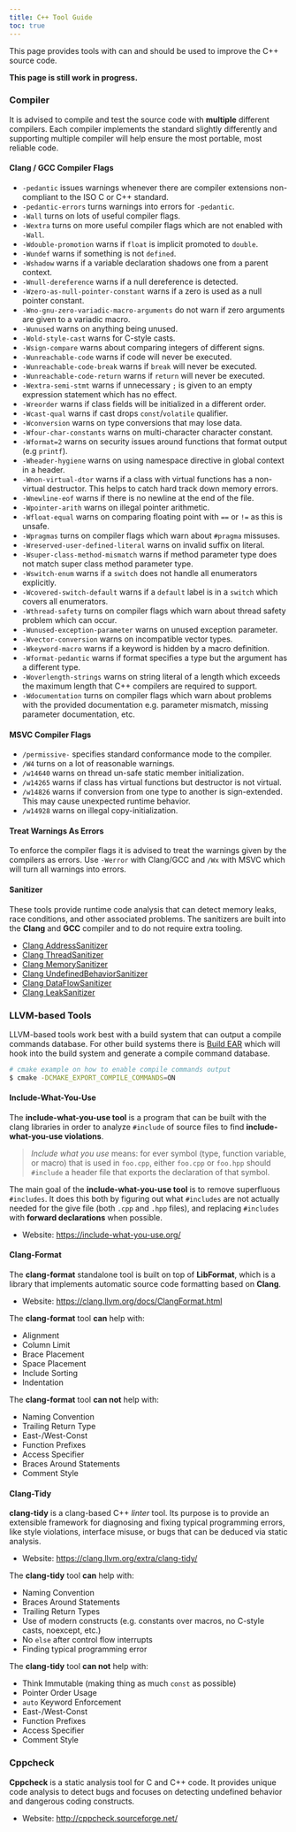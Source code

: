 ```yaml
---
title: C++ Tool Guide
toc: true
---
```


This page provides tools with can and should be used to improve the C++ source
code.

<div class="alert alert-warning">
  <strong>This page is still work in progress.</strong>
</div>

### Compiler

It is advised to compile and test the source code with **multiple** different
compilers. Each compiler implements the standard slightly differently and
supporting multiple compiler will help ensure the most portable, most reliable
code.

#### Clang / GCC Compiler Flags

- `-pedantic` issues warnings whenever there are compiler extensions
  non-compliant to the ISO C or C++ standard.
- `-pedantic-errors` turns warnings into errors for `-pedantic`.
- `-Wall` turns on lots of useful compiler flags.
- `-Wextra` turns on more useful compiler flags which are not enabled with
  `-Wall`.
- `-Wdouble-promotion` warns if `float` is implicit promoted to `double`.
- `-Wundef` warns if something is not `defined`.
- `-Wshadow` warns if a variable declaration shadows one from a parent context.
- `-Wnull-dereference` warns if a null dereference is detected.
- `-Wzero-as-null-pointer-constant` warns if a zero is used as a null pointer
  constant.
- `-Wno-gnu-zero-variadic-macro-arguments` do not warn if zero arguments are
  given to a variadic macro.
- `-Wunused` warns on anything being unused.
- `-Wold-style-cast` warns for C-style casts.
- `-Wsign-compare` warns about comparing integers of different signs.
- `-Wunreachable-code` warns if code will never be executed.
- `-Wunreachable-code-break` warns if `break` will never be executed.
- `-Wunreachable-code-return` warns if `return` will never be executed.
- `-Wextra-semi-stmt` warns if unnecessary `;` is given to an empty expression
  statement which has no effect.
- `-Wreorder` warns if class fields will be initialized in a different order.
- `-Wcast-qual` warns if cast drops `const`/`volatile` qualifier.
- `-Wconversion` warns on type conversions that may lose data.
- `-Wfour-char-constants` warns on multi-character character constant.
- `-Wformat=2` warns on security issues around functions that format output (e.g
  `printf`).
- `-Wheader-hygiene` warns on using namespace directive in global context in a
  header.
- `-Wnon-virtual-dtor` warns if a class with virtual functions has a non-virtual
  destructor. This helps to catch hard track down memory errors.
- `-Wnewline-eof` warns if there is no newline at the end of the file.
- `-Wpointer-arith` warns on illegal pointer arithmetic.
- `-Wfloat-equal` warns on comparing floating point with `==` or `!=` as this is
  unsafe.
- `-Wpragmas` turns on compiler flags which warn about `#pragma` missuses.
- `-Wreserved-user-defined-literal` warns on invalid suffix on literal.
- `-Wsuper-class-method-mismatch` warns if method parameter type does not match
  super class method parameter type.
- `-Wswitch-enum` warns if a `switch` does not handle all enumerators
  explicitly.
- `-Wcovered-switch-default` warns if a `default` label is in a `switch` which
  covers all enumerators.
- `-Wthread-safety` turns on compiler flags which warn about thread safety
  problem which can occur.
- `-Wunused-exception-parameter` warns on unused exception parameter.
- `-Wvector-conversion` warns on incompatible vector types.
- `-Wkeyword-macro` warns if a keyword is hidden by a macro definition.
- `-Wformat-pedantic` warns if format specifies a type but the argument has a
  different type.
- `-Woverlength-strings` warns on string literal of a length which exceeds the
  maximum length that C++ compilers are required to support.
- `-Wdocumentation` turns on compiler flags which warn about problems with the
  provided documentation e.g. parameter mismatch, missing parameter
  documentation, etc.

#### MSVC Compiler Flags

- `/permissive-` specifies standard conformance mode to the compiler.
- `/W4` turns on a lot of reasonable warnings.
- `/w14640` warns on thread un-safe static member initialization.
- `/w14265` warns if class has virtual functions but destructor is not virtual.
- `/w14826` warns if conversion from one type to another is sign-extended. This
  may cause unexpected runtime behavior.
- `/w14928` warns on illegal copy-initialization.

#### Treat Warnings As Errors

To enforce the compiler flags it is advised to treat the warnings given by the
compilers as errors. Use `-Werror` with Clang/GCC and `/Wx` with MSVC which will
turn all warnings into errors.

#### Sanitizer

These tools provide runtime code analysis that can detect memory leaks, race
conditions, and other associated problems. The sanitizers are built into the
**Clang** and **GCC** compiler and to do not require extra tooling.

- [Clang AddressSanitizer](https://clang.llvm.org/docs/AddressSanitizer.html)
- [Clang ThreadSanitizer](https://clang.llvm.org/docs/ThreadSanitizer.html)
- [Clang MemorySanitizer](https://clang.llvm.org/docs/MemorySanitizer.html)
- [Clang UndefinedBehaviorSanitizer](https://clang.llvm.org/docs/UndefinedBehaviorSanitizer.html)
- [Clang DataFlowSanitizer](https://clang.llvm.org/docs/DataFlowSanitizer.html)
- [Clang LeakSanitizer](https://clang.llvm.org/docs/LeakSanitizer.html)

### LLVM-based Tools

LLVM-based tools work best with a build system that can output a compile
commands database. For other build systems there is
[Build EAR](https://github.com/rizsotto/Bear) which will hook into the build
system and generate a compile command database.

```sh
# cmake example on how to enable compile commands output
$ cmake -DCMAKE_EXPORT_COMPILE_COMMANDS=ON
```

#### Include-What-You-Use

The **include-what-you-use tool** is a program that can be built with the clang
libraries in order to analyze `#include` of source files to find
**include-what-you-use violations**.

> *Include what you use* means: for ever symbol (type, function variable, or
> macro) that is used in `foo.cpp`, either `foo.cpp` or `foo.hpp` should
> `#include` a header file that exports the declaration of that symbol.

The main goal of the **include-what-you-use tool** is to remove superfluous
`#includes`. It does this both by figuring out what `#includes` are not actually
needed for the give file (both `.cpp` and `.hpp` files), and replacing
`#includes` with **forward declarations** when possible.

- Website: https://include-what-you-use.org/

#### Clang-Format

The **clang-format** standalone tool is built on top of **LibFormat**, which is
a library that implements automatic source code formatting based on **Clang**.

- Website: https://clang.llvm.org/docs/ClangFormat.html

The **clang-format** tool **can** help with:

- Alignment
- Column Limit
- Brace Placement
- Space Placement
- Include Sorting
- Indentation

The **clang-format** tool **can not** help with:

- Naming Convention
- Trailing Return Type
- East-/West-Const
- Function Prefixes
- Access Specifier
- Braces Around Statements
- Comment Style

#### Clang-Tidy

**clang-tidy** is a clang-based C++ *linter* tool. Its purpose is to provide an
extensible framework for diagnosing and fixing typical programming errors, like
style violations, interface misuse, or bugs that can be deduced via static
analysis.

- Website: https://clang.llvm.org/extra/clang-tidy/

The **clang-tidy** tool **can** help with:

- Naming Convention
- Braces Around Statements
- Trailing Return Types
- Use of modern constructs (e.g. constants over macros, no C-style casts,
  noexcept, etc.)
- No `else` after control flow interrupts
- Finding typical programming error

The **clang-tidy** tool **can not** help with:

- Think Immutable (making thing as much `const` as possible)
- Pointer Order Usage
- `auto` Keyword Enforcement
- East-/West-Const
- Function Prefixes
- Access Specifier
- Comment Style

### Cppcheck

**Cppcheck** is a static analysis tool for C and C++ code. It provides unique
code analysis to detect bugs and focuses on detecting undefined behavior and
dangerous coding constructs.

- Website: http://cppcheck.sourceforge.net/
